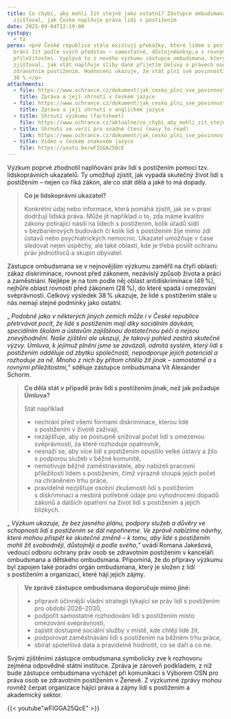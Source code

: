 ```yaml
---
title: Co chybí, aby mohli žít stejně jako ostatní? Zástupce ombudsmana
  zjišťoval, jak Česko naplňuje práva lidí s postižením
date: 2025-09-04T12:19:00
vystupy:
  - tz
perex: <p>V České republice stále existují překážky, které lidem s postižením
  brání žít podle svých představ – samostatně, důstojně&nbsp;a s rovnými
  příležitostmi. Vyplývá to z nového výzkumu zástupce ombudsmana, který
  zjišťoval, jak stát naplňuje sliby dané přijetím Úmluvy o právech osob se
  zdravotním postižením. Hodnocení ukazuje, že stát plní své povinnosti jen z
  38 %.</p>
attachments:
  - file: https://www.ochrance.cz/dokument/jak_cesko_plni_sve_povinnosti_z_umluvy_o_pravech_osob_se_zdravotnim_postizenim/analyza_s_vyuzitim_lidskopravnich_ukazatelu.pdf
    title: Zpráva a její shrnutí v českém jazyce
  - file: https://www.ochrance.cz/dokument/jak_cesko_plni_sve_povinnosti_z_umluvy_o_pravech_osob_se_zdravotnim_postizenim/human_rights_indicators-based_analysis.pdf
    title: Zpráva a její shrnutí v anglickém jazyce
  - title: Shrnutí výzkumu (factsheet)
    file: https://www.ochrance.cz/aktualne/co_chybi_aby_mohli_zit_stejne_jako_ostatni_zastupce_ombudsmana_zjistoval_jak_cesko_naplnuje_prava_lidi_s_postizenim/shrnuti_vyzkumu_ombudsmana_2025.pdf
  - title: Shrnutí ve verzi pro snadné čtení (easy to read)
    link: https://www.ochrance.cz/dokument/jak_cesko_plni_sve_povinnosti_z_umluvy_o_pravech_osob_se_zdravotnim_postizenim/jednoducha_verze_shrnuti_vyzkumu.pdf
  - title: Video v českém znakovém jazyce
    file: https://youtu.be/wFIGGA25QcE
---
```

<p>Výzkum poprvé zhodnotil naplňování práv lidí s postižením pomocí tzv. lidskoprávních ukazatelů. Ty umožňují zjistit, jak vypadá skutečný život lidí s postižením – nejen co říká zákon, ale co stát dělá a jaké to má dopady.&nbsp;</p>
<blockquote>
<p>
<strong>Co je lidskoprávní ukazatel?</strong></p>
<p>Konkrétní údaj nebo informace, která pomáhá zjistit, jak se v praxi dodržují lidská práva. Může jít například o to, zda máme kvalitní zákony potírající násilí na lidech s postižením, kolik úřadů sídlí v&nbsp;bezbariérových budovách či kolik lidí s&nbsp;postižením žije mimo zdi ústavů nebo psychiatrických nemocnic. Ukazatel umožňuje v čase sledovat nejen úspěchy, ale také oblasti, kde je třeba posílit ochranu práv jednotlivců a skupin obyvatel.</p></blockquote>
<p>Zástupce ombudsmana se v&nbsp;nejnovějším výzkumu zaměřil na čtyři oblasti: zákaz diskriminace, rovnost před zákonem, nezávislý způsob života a práci a zaměstnání. Nejlépe je na tom podle něj oblast antidiskriminace (49 %), nejhůře oblast rovnosti před zákonem (28 %), do které spadá i omezování svéprávnosti. Celkový výsledek 38 % ukazuje, že lidé s postižením stále u nás nemají stejné podmínky jako ostatní.&nbsp;</p>
<p>„
<i>Podobně jako v některých jiných zemích může i v České republice přetrvávat pocit, že lidé s postižením mají díky sociálním dávkám, speciálním školám a ústavům zajištěnou dostatečnou péči a nejsou znevýhodnění. Naše zjištění ale ukazují, že takový pohled zastírá skutečné výzvy. Úmluva, k jejímuž plnění jsme se zavázali, odmítá systém, který lidi s postižením odděluje od zbytku společnosti, nepodporuje jejich potenciál a rozhoduje za ně. Mnoho z nich by přitom chtělo žít jinak – samostatně a s rovnými příležitostmi</i>,“ sděluje zástupce ombudsmana Vít Alexander Schorm.</p>
<blockquote>
<p>
<strong>Co dělá stát v&nbsp;případě práv lidí s&nbsp;postižením jinak, než jak požaduje Úmluva?</strong></p>
<p>Stát například</p>
<ul>
<li>nechrání před všemi formami diskriminace, kterou lidé s&nbsp;postižením v&nbsp;životě zažívají,</li>
<li>nezajišťuje, aby se postupně snižoval počet lidí s omezenou svéprávností, za které rozhoduje opatrovník,</li>
<li>nesnaží se, aby více lidí s postižením opustilo velké ústavy a žilo s&nbsp;podporou služeb v&nbsp;běžné komunitě,</li>
<li>nemotivuje běžné zaměstnavatele, aby nabízeli pracovní příležitosti lidem s&nbsp;postižením, čímž výrazně stoupá jejich počet na chráněném trhu práce,</li>
<li>pravidelně nezjišťuje osobní zkušenosti lidí s&nbsp;postižením s&nbsp;diskriminací a nesbírá potřebné údaje pro vyhodnocení dopadů zákonů a dalších opatření na život lidí s&nbsp;postižením a jejich blízkých.</li></ul></blockquote>
<p>„
<i>Výzkum ukazuje, že bez jasného plánu, podpory služeb a důvěry ve schopnosti lidí s postižením se dál nepohneme. Ve zprávě nabízíme návrhy, které mohou přispět ke skutečné změně – k tomu, aby lidé s postižením mohli žít svobodněji, důstojněji a podle svého</i>,“ uvádí Romana Jakešová, vedoucí odboru ochrany práv osob se zdravotním postižením v&nbsp;kanceláři ombudsmana a dětského ombudsmana. Připomíná, že do přípravy výzkumu byl zapojen také poradní orgán ombudsmana, který je složen z&nbsp;lidí s&nbsp;postižením a organizací, které hájí jejich zájmy.</p>
<blockquote>
<p>
<strong>Ve zprávě zástupce ombudsmana doporučuje mimo jiné:</strong></p>
<ul>
<li>připravit účinnější vládní strategii týkající se práv lidí s&nbsp;postižením pro období 2026–2030,</li>
<li>podpořit samostatné rozhodování lidí s postižením místo omezování svéprávnosti,</li>
<li>zajistit dostupné sociální služby v místě, kde chtějí lidé žít,</li>
<li>podporovat zaměstnávání lidí s postižením na běžném trhu práce,</li>
<li>sbírat spolehlivá data a pravidelně hodnotit, co se daří a co ne.</li></ul></blockquote>
<p>Svými zjištěními zástupce ombudsmana symbolicky zve k rozhovoru zejména odpovědné státní instituce. Zpráva je zároveň podkladem, z níž bude zástupce ombudsmana vycházet při komunikaci s Výborem OSN pro práva osob se zdravotním postižením v Ženevě. Z výzkumné zprávy mohou rovněž čerpat organizace hájící práva a zájmy lidí s postižením a akademický sektor.</p>


{{< youtube"wFIGGA25QcE" >}}
